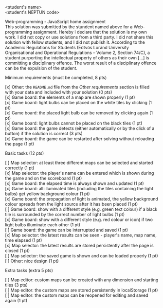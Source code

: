 <student's name>\
<student's NEPTUN code>

Web-programming - JavaScript home assignment\
This solution was submitted by the stundent named above for a Web-programming assignment.
Hereby I declare that the solution is my own work. I did not copy or use solutions from a third party. I did not share this solution with fellow students, and I did not publish it.
According to the Academic Regulations for Students (Eötvös Loránd University Organisational and Operational Regulations – Volume 2, Section 74/C), a student purporting the intellectual property of others as their own [...] is committing a disciplinary offence.
The worst result of a disciplinary offence can be the expulsion of the student.

Minimum requirements (must be completed, 8 pts)

[x] Other: the `README.md` file from the *Other requirements* section is filled with your data and included with your solution (0 pts)\
[x] Game board: the elements of a map are shown properly (1 pt)\
[x] Game board: light bulbs can be placed on the white tiles by clicking (1 pt)\
[x] Game board: the placed light bulb can be removed by clicking again (1 pt)\
[x] Game board: light bulbs cannot be placed on the black tiles (1 pt)\
[x] Game board: the game detects (either automatically or by the click of a button) if the solution is correct (3 pts)\
[x] Game board: the game can be restarted after solving without reloading the page (1 pt)

Basic tasks (12 pts)

[ ] Map selector: at least three different maps can be selected and started correctly (1 pt)\
[x] Map selector: the player's name can be entered which is shown during the game and on the scoreboard (1 pt)\
[x] Game board: the elapsed time is always shown and updated (1 pt)\
[x] Game board: all illuminated tiles (including the tiles containing the light bulbs) get yellow background colour (1 pt)\
[x] Game board: the propagation of light is animated, the yellow background colour spreads from the light source after it has been placed (1 pt)\
[ ] Game board: show with a different style (e.g. green text colour) if a black tile is surrounded by the correct number of light bulbs (1 pt)\
[x] Game board: show with a different style (e.g. red colour or icon) if two light bulbs illuminate each other (1 pt)\
[ ] Game board: the game can be interrupted and saved (1 pt)\
[x] Map selector: the latest results can be seen - player's name, map name, time elapsed (1 pt)\
[x] Map selector: the latest results are stored persistently after the page is closed (1 pt)\
[ ] Map selector: the saved game is shown and can be loaded properly (1 pt)\
[ ] Other: nice design (1 pt)

Extra tasks (extra 5 pts)

[ ] Map editor: custom maps can be created with any dimension and starting tiles (3 pts)\
[ ] Map editor: the custom maps are stored persistently in localStorage (1 pt)\
[ ] Map editor: the custom maps can be reopened for editing and saved again (1 pt)
